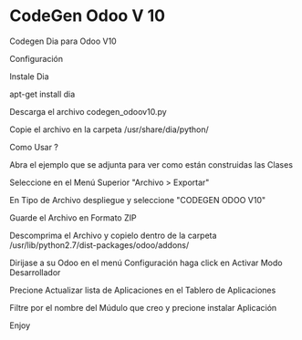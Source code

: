 # CodeGen Odoo V 10

Codegen Dia para Odoo V10

Configuración

Instale Dia

apt-get install dia

Descarga el archivo codegen_odoov10.py

Copie el archivo en la carpeta /usr/share/dia/python/

Como Usar ?

Abra el ejemplo que se adjunta para ver como están construidas las Clases

Seleccione en el Menú Superior "Archivo > Exportar"

En Tipo de Archivo despliegue y seleccione "CODEGEN ODOO V10"

Guarde el Archivo en Formato ZIP

Descomprima el Archivo y copielo dentro de la carpeta /usr/lib/python2.7/dist-packages/odoo/addons/

Dirijase a su Odoo en el menú Configuración haga click en Activar Modo Desarrollador

Precione Actualizar lista de Aplicaciones en el Tablero de Aplicaciones

Filtre por el nombre del Múdulo que creo y precione instalar Aplicación

Enjoy
